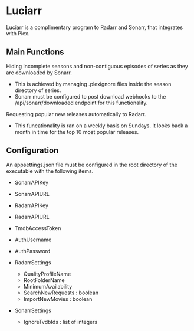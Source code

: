 # Luciarr
Luciarr is a complimentary program to Radarr and Sonarr, that integrates with Plex.

## Main Functions
Hiding incomplete seasons and non-contiguous episodes of series as they are downloaded by Sonarr.
 - This is achieved by managing .plexignore files inside the season directory of series.
 - Sonarr must be configured to post download webhooks to the /api/sonarr/downloaded endpoint for this functionality.

Requesting popular new releases automatically to Radarr.
 - This funcationality is ran on a weekly basis on Sundays. It looks back a month in time for the top 10 most popular releases.

## Configuration
An appsettings.json file must be configured in the root directory of the executable with the following items.

- SonarrAPIKey
- SonarrAPIURL
- RadarrAPIKey
- RadarrAPIURL
- TmdbAccessToken
- AuthUsername
- AuthPassword

- RadarrSettings
  - QualityProfileName
  - RootFolderName
  - MinimumAvailability
  - SearchNewRequests : boolean
  - ImportNewMovies : boolean

- SonarrSettings
  - IgnoreTvdbIds : list of integers
